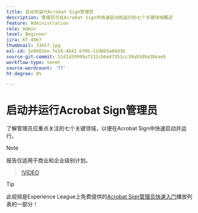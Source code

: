 ```yaml
---
title: 启动并运行Acrobat Sign管理员
description: 管理员可在Acrobat Sign中快速启动和运行的七个关键领域概述
feature: Administration
role: Admin
level: Beginner
jira: KT-4967
thumbnail: 33657.jpg
exl-id: 1e8603ee-fe16-4842-bf0b-1190b5a69d3b
source-git-commit: 51d1a59999a7132cb6e47351cc39a93d9a38eaeb
workflow-type: tm+mt
source-wordcount: '77'
ht-degree: 0%

---
```


# 启动并运行Acrobat Sign管理员

了解管理员应重点关注的七个关键领域，以便在Acrobat Sign中快速启动并运行。

>[!NOTE]
>
>报告仅适用于商业和企业级别计划。

>[!VIDEO](https://video.tv.adobe.com/v/3411234?quality=12&learn=on&hidetitle=true&captions=chi_hans)

>[!TIP]
>
>此视频是Experience League上免费提供的[Acrobat Sign管理员快速入门](https://experienceleague.adobe.com/zh-hans/playlists/acrobat-sign-get-started-administrators)播放列表的一部分！

